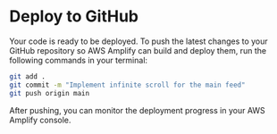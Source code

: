 # Deploy to GitHub

Your code is ready to be deployed. To push the latest changes to your GitHub repository so AWS Amplify can build and deploy them, run the following commands in your terminal:

```bash
git add .
git commit -m "Implement infinite scroll for the main feed"
git push origin main
```

After pushing, you can monitor the deployment progress in your AWS Amplify console.


